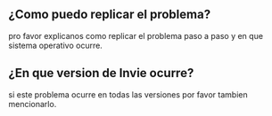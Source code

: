 ## ¿Como puedo replicar el problema?
pro favor explicanos como replicar el problema paso a paso y en que sistema operativo ocurre.
## ¿En que version de Invie ocurre?
si este problema ocurre en todas las versiones por favor tambien mencionarlo.
